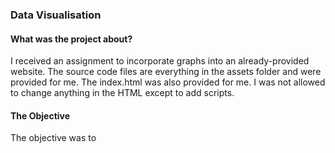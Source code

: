 ### Data Visualisation

#### What was the project about?
I received an assignment to incorporate graphs into an already-provided website. The source code files are everything in the assets folder and were provided for me. The index.html was also provided for me. I was not allowed to change anything in the HTML except to add scripts.

#### The Objective
The objective was to 